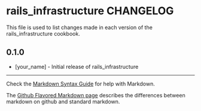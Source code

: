 rails_infrastructure CHANGELOG
==============================

This file is used to list changes made in each version of the rails_infrastructure cookbook.

0.1.0
-----
- [your_name] - Initial release of rails_infrastructure

- - -
Check the [Markdown Syntax Guide](http://daringfireball.net/projects/markdown/syntax) for help with Markdown.

The [Github Flavored Markdown page](http://github.github.com/github-flavored-markdown/) describes the differences between markdown on github and standard markdown.
